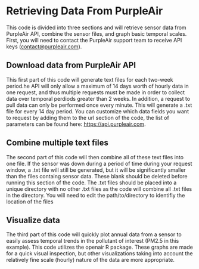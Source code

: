 # Retrieving Data From PurpleAir

This code is divided into three sections and will retrieve sensor data from PurpleAir API, combine the sensor files, and graph basic temporal scales. First, you will need to contact the PurpleAir support team to receive API keys (contact@purpleair.com). 

## Download data from PurpleAir API
This first part of this code will generate text files for each two-week period.he API will only allow a maximum of 14 days worth of hourly data in one request, and thus multiple requests must be made in order to collect data over temporal perdiods greater than 2 weeks. In addition, a request to pull data can only be performed once every minute. This will generate a .txt file for every 14 day period. You can customize which data fields you want to request by adding them to the url section of the code, the list of parameters can be found here: https://api.purpleair.com. 

## Combine multiple text files
The second part of this code will then combine all of these text files into one file. If the sensor was down during a period of time during your request window, a .txt file will still be generated, but it will be significantly smaller than the files containg sensor data. These blank should be deleted before running this section of the code. The .txt files should be placed into a unique directory with no other .txt files as the code will combine all .txt files in the directory. You will need to edit the path/to/directory to identifiy the location of the files

## Visualize data
The third part of this code will quickly plot annual data from a sensor to easily assess temporal trends in the pollutant of interest (PM2.5 in this example). This code utilizes the openair R package. These graphs are made for a quick visual inspection, but other visualizations taking into account the relatively fine scale (hourly) nature of the data are more appropriate. 
